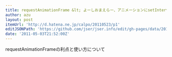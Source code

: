 ```yaml
---
title: requestAnimationFrame &lt; よーしおまえらー、アニメーションにsetInterval使うなよー - くろまほうさいきょうでんせつ
author: azu
layout: post
itemUrl: 'http://d.hatena.ne.jp/calpo/20110523/p1'
editJSONPath: 'https://github.com/jser/jser.info/edit/gh-pages/data/2011/05/index.json'
date: '2011-05-03T21:52:00Z'
---
```

requestAnimationFrameの利点と使い方について
